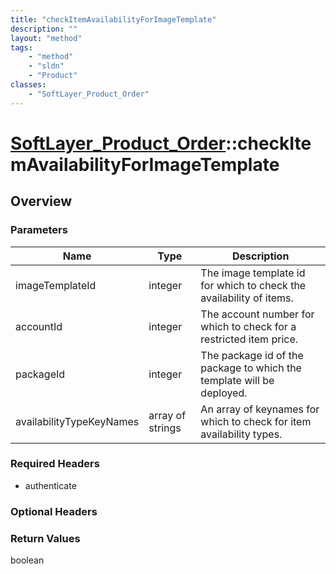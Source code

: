 ```yaml
---
title: "checkItemAvailabilityForImageTemplate"
description: ""
layout: "method"
tags:
    - "method"
    - "sldn"
    - "Product"
classes:
    - "SoftLayer_Product_Order"
---
```

# [SoftLayer_Product_Order](/reference/services/SoftLayer_Product_Order)::checkItemAvailabilityForImageTemplate




## Overview 


### Parameters 
|Name | Type | Description |
| --- | --- | --- |
|imageTemplateId| integer| The image template id for which to check the availability of items.|
|accountId| integer| The account number for which to check for a restricted item price.|
|packageId| integer| The package id of the package to which the template will be deployed.|
|availabilityTypeKeyNames| array of strings| An array of keynames for which to check for item availability types.|


### Required Headers
* authenticate

### Optional Headers

### Return Values
boolean

